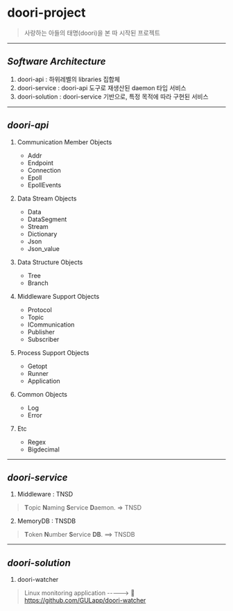 # **doori-project**
> 사랑하는 아들의 태명(doori)을 본 따 시작된 프로젝트
------------------------------

## *Software Architecture*
1. doori-api : 하위레벨의 libraries 집합체
2. doori-service : doori-api 도구로 재생산된 daemon 타입 서비스
3. doori-solution : doori-service 기반으로, 특정 목적에 따라 구현된 서비스
------------------------------

## *doori-api*
1. Communication Member Objects
   - Addr
   - Endpoint
   - Connection
   - Epoll
   - EpollEvents
   
2. Data Stream Objects
   - Data
   - DataSegment
   - Stream
   - Dictionary
   - Json
   - Json_value
   
3. Data Structure Objects
   - Tree
   - Branch
   
4. Middleware Support Objects
   - Protocol
   - Topic
   - ICommunication
   - Publisher
   - Subscriber
 
5. Process Support Objects
   - Getopt
   - Runner
   - Application
 
6. Common Objects
   - Log
   - Error
 
6. Etc
   - Regex
   - Bigdecimal

------------------------------

## *doori-service*
1. Middleware : TNSD 
> **T**opic **N**aming **S**ervice **D**aemon. => TNSD

2. MemoryDB : TNSDB
> **T**oken **N**umber **S**ervice **DB**. ==> TNSDB

------------------------------
## *doori-solution*
1. doori-watcher
> Linux monitoring application -----> 	https://github.com/GULapp/doori-watcher 